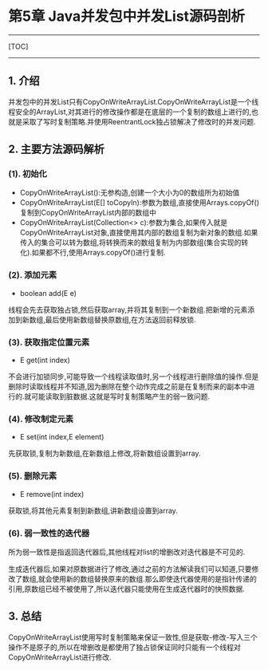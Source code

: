 # 第5章 Java并发包中并发List源码剖析

------

[TOC]

------

## 1. 介绍

并发包中的并发List只有CopyOnWriteArrayList.CopyOnWriteArrayList是一个线程安全的ArrayList,对其进行的修改操作都是在底层的一个复制的数组上进行的,也就是采取了写时复制策略.并使用ReentrantLock独占锁解决了修改时的并发问题.

## 2. 主要方法源码解析

### (1). 初始化

-   CopyOnWriteArrayList():无参构造,创建一个大小为0的数组所为初始值
-   CopyOnWriteArrayList(E[] toCopyIn):参数为数组,直接使用Arrays.copyOf()复制到CopyOnWriteArrayList内部的数组中
-   CopyOnWriteArrayList(Collection<> c):参数为集合,如果传入就是CopyOnWriteArrayList对象,直接使用其内部的数组复制为新对象的数组.如果传入的集合可以转为数组,将转换而来的数组复制为内部数组(集合实现的转化).如果都不行,使用Arrays.copyOf()进行复制.

### (2). 添加元素

-   boolean add(E e)

线程会先去获取独占锁,然后获取array,并将其复制到一个新数组.把新增的元素添加到新数组,最后使用新数组替换原数组,在方法返回前释放锁.

### (3). 获取指定位置元素

-   E get(int index)

不会进行加锁同步,可能导致一个线程读取值时,另一个线程进行删除值的操作.但是删除时读取线程并不知道,因为删除在整个动作完成之前是在复制而来的副本中进行的.就可能读取到脏数据.这就是写时复制策略产生的弱一致问题.

### (4). 修改制定元素

-   E set(int index,E element)

先获取锁,复制为新数组,在新数组上修改,将新数组设置到array.

### (5). 删除元素

-   E remove(int index)

获取锁,将其他元素复制到新数组,讲新数组设置到array.

### (6). 弱一致性的迭代器

所为弱一致性是指返回迭代器后,其他线程对list的增删改对迭代器是不可见的.

生成迭代器后,如果对原数据进行了修改,通过之前的方法解读我们可以知道,只要修改了数组,就会使用新的数组替换原来的数组.那么即使迭代器使用的是指针传递的引用,原数组已经不被使用了,所以迭代器只能使用在生成迭代器时的快照数据.

## 3. 总结

CopyOnWriteArrayList使用写时复制策略来保证一致性,但是获取-修改-写入三个操作不是原子的,所以在增删改是都使用了独占锁保证同时只能有一个线程对CopyOnWriteArrayList进行修改.

